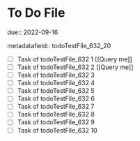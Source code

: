 # To Do File

due:: 2022-09-16

metadatafield:: todoTestFile_632_20

- [ ] Task of todoTestFile_632 1 [[Query me]]
- [ ] Task of todoTestFile_632 2 [[Query me]]
- [ ] Task of todoTestFile_632 3
- [ ] Task of todoTestFile_632 4
- [ ] Task of todoTestFile_632 5
- [ ] Task of todoTestFile_632 6
- [ ] Task of todoTestFile_632 7
- [ ] Task of todoTestFile_632 8
- [ ] Task of todoTestFile_632 9
- [ ] Task of todoTestFile_632 10
